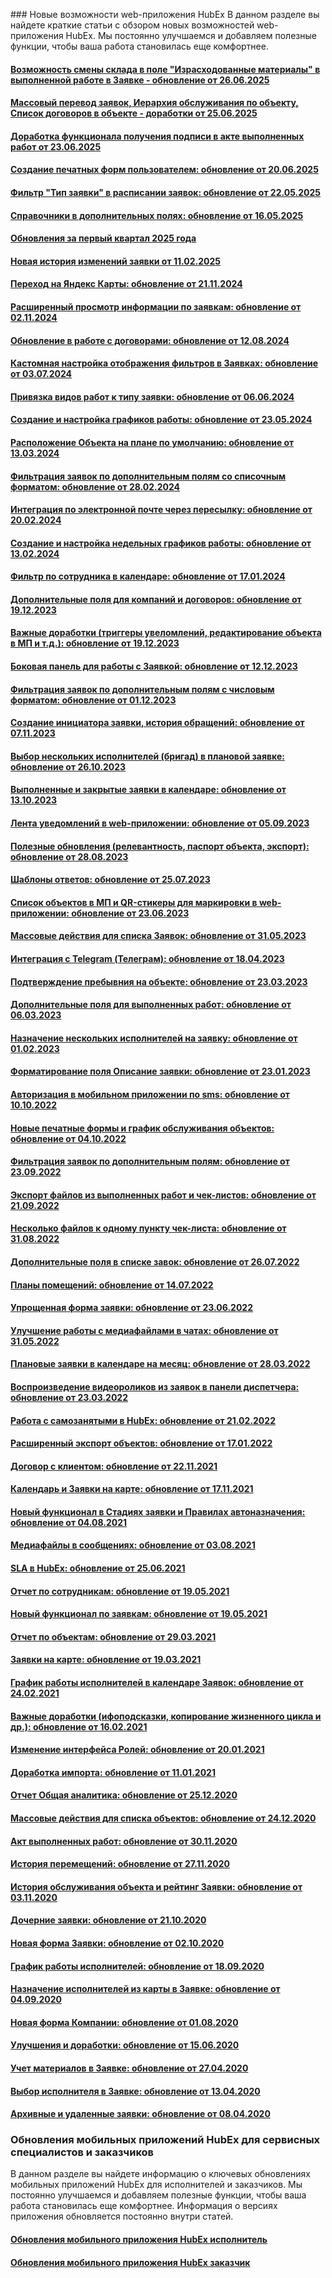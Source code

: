 <!-- Yandex.Metrika counter -->
<script type="text/javascript" >
   (function(m,e,t,r,i,k,a){m[i]=m[i]||function(){(m[i].a=m[i].a||[]).push(arguments)};
   m[i].l=1*new Date();k=e.createElement(t),a=e.getElementsByTagName(t)[0],k.async=1,k.src=r,a.parentNode.insertBefore(k,a)})
   (window, document, "script", "https://mc.yandex.ru/metrika/tag.js", "ym");
   ym('{{ site.yandex_metric }}', "init", {
        id:'{{ site.yandex_metric }}',
        clickmap:true,
        trackLinks:true,
        accurateTrackBounce:true,
        webvisor:true
   });
</script>
<noscript><div><img src="https://mc.yandex.ru/watch/'{{ site.yandex_metric }}'" style="position:absolute; left:-9999px;" alt="" /></div></noscript>
<!-- /Yandex.Metrika counter -->
<link rel="stylesheet" type="text/css" href="/assets/css/styles.css">
### Новые возможности web-приложения HubEx
В данном разделе вы найдете краткие статьи с обзором новых возможностей web-приложения HubEx. Мы постоянно улучшаемся и добавляем полезные функции, чтобы ваша работа становилась еще комфортнее.

<h4><a href="docs/FAQ/RU/ReleaseNotes/WarehouseChange24062025.html"> Возможность смены склада в поле "Израсходованные материалы" в выполненной работе в Заявке - обновление от 26.06.2025</a></h4>
<h4><a href="docs/FAQ/RU/ReleaseNotes/ListOfChanges25062025.html">Массовый перевод заявок, Иерархия обслуживания по объекту, Список договоров в объекте - доработки от 25.06.2025</a></h4>
<h4><a href="docs/FAQ/RU/ReleaseNotes/SignatoryInAct23062025.html">Доработка функционала получения подписи в акте выполненных работ от 23.06.2025</a></h4>
<h4><a href="docs/FAQ/RU/ReleaseNotes/PrintableForms20062025.html">Создание печатных форм пользователем: обновление от 20.06.2025</a></h4>
<h4><a href="docs/FAQ/RU/ReleaseNotes/TaskTypeInCalendarFilter22.05.25.html">Фильтр "Тип заявки" в расписании заявок: обновление от 22.05.2025</a></h4>
<h4><a href="docs/FAQ/RU/ReleaseNotes/DirectoriesInAdditionalFields16052025.html">Справочники в дополнительных полях: обновление от 16.05.2025</a></h4>
<h4><a href="docs/FAQ/RU/ReleaseNotes/ListOfChanges31032025.html">Обновления за первый квартал 2025 года</a></h4>
<h4><a href="docs/FAQ/RU/ReleaseNotes/NewHistoryOfChanges11022024.html">Новая история изменений заявки от 11.02.2025</a></h4>
<h4><a href="docs/FAQ/RU/ReleaseNotes/YandexMaps20112024.html">Переход на Яндекс Карты: обновление от 21.11.2024</a></h4>
<h4><a href="docs/FAQ/RU/ReleaseNotes/ActiveFilters02112024.html">Расширенный просмотр информации по заявкам: обновление от 02.11.2024</a></h4>
<h4><a href="docs/FAQ/RU/ReleaseNotes/Contracts12082024.html">Обновление в работе с договорами: обновление от 12.08.2024</a></h4>
<h4><a href="docs/FAQ/RU/ReleaseNotes/FilterSettings03072024.html">Кастомная настройка отображения фильтров в Заявках: обновление от 03.07.2024</a></h4>
<h4><a href="/docs/FAQ/RU/ReleaseNotes/TicketTypeAndWorkType06062024.html">Привязка видов работ к типу заявки: обновление от 06.06.2024</a></h4>
<h4><a href="/docs/FAQ/RU/ReleaseNotes/Schedules23052024.html">Создание и настройка графиков работы: обновление от 23.05.2024</a></h4>
<h4><a href="docs/FAQ/RU/ReleaseNotes/FloorPlanDefault13032024.html">Расположение Объекта на плане по умолчанию: обновление от 13.03.2024</a></h4>
<h4><a href="docs/FAQ/RU/ReleaseNotes/FilterAdditionalFields28022024.html">Фильтрация заявок по дополнительным полям со списочным форматом: обновление от 28.02.2024</a></h4>
<h4><a href="docs/FAQ/RU/ReleaseNotes/MailIntegration20022024.html">Интеграция по электронной почте через пересылку: обновление от 20.02.2024</a></h4>
<h4><a href="docs/FAQ/RU/ReleaseNotes/Schedules13022024.html">Создание и настройка недельных графиков работы: обновление от 13.02.2024</a></h4>
<h4><a href="docs/FAQ/RU/ReleaseNotes/FilterInCalendar17012024.html">Фильтр по сотрудника в календаре: обновление от 17.01.2024</a></h4>
<h4><a href="docs/FAQ/RU/ReleaseNotes/AdditionalFieldsContract19122023.html">Дополнительные поля для компаний и договоров: обновление от 19.12.2023</a></h4>
<h4><a href="docs/FAQ/RU/ReleaseNotes/GeneralUpdate19122023.html">Важные доработки (триггеры увеломлений, редактирование объекта в МП и т.д.): обновление от 19.12.2023</a></h4>
<h4><a href="docs/FAQ/RU/ReleaseNotes/TicketsSidebar12122023.html">Боковая панель для работы с Заявкой: обновление от 12.12.2023</a></h4>
<h4><a href="docs/FAQ/RU/ReleaseNotes/FilterAdditionalFields01122023.html">Фильтрация заявок по дополнительным полям с числовым форматом: обновление от 01.12.2023</a></h4>
<h4><a href="docs/FAQ/RU/ReleaseNotes/UsersRequests07112023.html">Cоздание инициатора заявки, история обращений: обновление от 07.11.2023</a></h4>
<h4><a href="docs/FAQ/RU/ReleaseNotes/SeveralEngineersInPlan26102023.html">Выбор нескольких исполнителей (бригад) в плановой заявке: обновление от 26.10.2023</a></h4>
<h4><a href="docs/FAQ/RU/ReleaseNotes/CalendarUpdate13102023.html">Выполненные и закрытые заявки в календаре: обновление от 13.10.2023</a></h4>
<h4><a href="docs/FAQ/RU/ReleaseNotes/NotificationInWeb05092023.html">Лента уведомлений в web-приложении: обновление от 05.09.2023</a></h4>
<h4><a href="docs/FAQ/RU/ReleaseNotes/ReleasePack28082023.html">Полезные обновления (релевантность, паспорт объекта, экспорт): обновление от 28.08.2023</a></h4>
<h4><a href="docs/FAQ/RU/ReleaseNotes/AnswerTemplate25072023.html">Шаблоны ответов: обновление от 25.07.2023</a></h4>
<h4><a href="docs/FAQ/RU/ReleaseNotes/ObjectList&QRstickers23062023.html">Список объектов в МП и QR-стикеры для маркировки в web-приложении: обновление от 23.06.2023</a></h4>
<h4><a href="docs/FAQ/RU/ReleaseNotes/GroupActions31052023.html">Массовые действия для списка Заявок: обновление от 31.05.2023</a></h4>
<h4><a href="docs/FAQ/RU/ReleaseNotes/Telegram05042023.html">Интеграция с Telegram (Телеграм): обновление от 18.04.2023</a></h4>
<h4><a href="docs/FAQ/RU/ReleaseNotes/QRStayMark23022023.html">Подтверждение пребывния на объекте: обновление от 23.03.2023</a></h4>
<h4><a href="docs/FAQ/RU/ReleaseNotes/AdditionalFieldsWorks060323.html">Дополнительные поля для выполненных работ: обновление от 06.03.2023</a></h4>
<h4><a href="docs/FAQ/RU/ReleaseNotes/Multiengineers01022023.html">Назначение нескольких исполнителей на заявку: обновление от 01.02.2023</a></h4>
<h4><a href="docs/FAQ/RU/ReleaseNotes/DescriptionField23012023.html">Форматирование поля Описание заявки: обновление от 23.01.2023</a></h4>
<h4><a href="docs/FAQ/RU/ReleaseNotes/SmsAutorization10102022.html">Авторизация в мобильном приложении по sms: обновление от 10.10.2022</a></h4>
<h4><a href="docs/FAQ/RU/ReleaseNotes/PrintedForms04102022.html">Новые печатные формы и график обслуживания объектов: обновление от 04.10.2022</a></h4>
<h4><a href="docs/FAQ/RU/ReleaseNotes/TicketsFilter23092022.html">Фильтрация заявок по дополнительным полям: обновление от 23.09.2022</a></h4>
<h4><a href="docs/FAQ/RU/ReleaseNotes/ExportFiles21092022.html">Экспорт файлов из выполненных работ и чек-листов: обновление от 21.09.2022</a></h4>
<h4><a href="docs/FAQ/RU/ReleaseNotes/PhotoCheckList31082022.html">Несколько файлов к одному пункту чек-листа: обновление от 31.08.2022</a></h4>
<h4><a href="docs/FAQ/RU/ReleaseNotes/AddFields26072022.html">Дополнительные поля в списке завок: обновление от 26.07.2022</a></h4>
<h4><a href="docs/FAQ/RU/ReleaseNotes/FloorPlan14072022.html">Планы помещений: обновление от 14.07.2022</a></h4>
<h4><a href="docs/FAQ/RU/ReleaseNotes/Ticket23062022.html">Упрощенная форма заявки: обновление от 23.06.2022</a></h4>
<h4><a href="docs/FAQ/RU/ReleaseNotes/Chat31052022.html">Улучшение работы с медиафайлами в чатах: обновление от 31.05.2022</a></h4>
<h4><a href="docs/FAQ/RU/ReleaseNotes/PlanTicket28032022.html">Плановые заявки в календаре на месяц: обновление от 28.03.2022</a></h4>
<h4><a href="docs/FAQ/RU/ReleaseNotes/Video23032022.html">Воспроизведение видеороликов из заявок в панели диспетчера: обновление от 23.03.2022</a></h4>
<h4><a href="docs/FAQ/RU/ReleaseNotes/SelfEmployed21022022.html">Работа с самозанятыми в HubEx: обновление от 21.02.2022</a></h4>
<h4><a href="docs/FAQ/RU/ReleaseNotes/ObjectsExport17012022.html">Расширенный экспорт объектов: обновление от 17.01.2022</a></h4>
<h4><a href="docs/FAQ/RU/ReleaseNotes/Contract22112021.html">Договор с клиентом: обновление от 22.11.2021</a></h4>
<h4><a href="docs/FAQ/RU/ReleaseNotes/CalendarInMap17112021.html">Календарь и Заявки на карте: обновление от 17.11.2021</a></h4>
<h4><a href="docs/FAQ/RU/ReleaseNotes/StageAndRules04082021.html">Новый функционал в Стадиях заявки и Правилах автоназначения: обновление от 04.08.2021</a></h4>
<h4><a href="docs/FAQ/RU/ReleaseNotes/AttachingMedia03082021.html">Медиафайлы в сообщениях: обновление от 03.08.2021</a></h4>
<h4><a href="docs/FAQ/RU/ReleaseNotes/SLA25062021.html">SLA в HubEx: обновление от 25.06.2021</a></h4>
<h4><a href="docs/FAQ/RU/ReleaseNotes/EngineersAnalytic19052021.html">Отчет по сотрудникам: обновление от 19.05.2021</a></h4>
<h4><a href="docs/FAQ/RU/ReleaseNotes/TicketsUpdates19052021.html">Новый функционал по заявкам: обновление от 19.05.2021</a></h4>
<h4><a href="docs/FAQ/RU/ReleaseNotes/ObjectsAnalytic29032021.html">Отчет по объектам: обновление от 29.03.2021</a></h4>
<h4><a href="docs/FAQ/RU/ReleaseNotes/TicketsOnMap19032021.html">Заявки на карте: обновление от 19.03.2021</a></h4>
<h4><a href="docs/FAQ/RU/ReleaseNotes/Schedule24022021.html">График работы исполнителей в календаре Заявок: обновление от 24.02.2021</a></h4>
<h4><a href="docs/FAQ/RU/ReleaseNotes/GeneralUpdate16022021.html">Важные доработки (ифоподсказки, копирование жизненного цикла и др.): обновление от 16.02.2021</a></h4>
<h4><a href="docs/FAQ/RU/ReleaseNotes/Roles20012021.html">Изменение интерфейса Ролей: обновление от 20.01.2021</a></h4>
<h4><a href="docs/FAQ/RU/ReleaseNotes/Import11012021.html">Доработка импорта: обновление от 11.01.2021</a></h4>
<h4><a href="docs/FAQ/RU/ReleaseNotes/Analytics25122020.html">Отчет Общая аналитика: обновление от 25.12.2020</a></h4>
<h4><a href="docs/FAQ/RU/ReleaseNotes/GroupAction24122020.html">Массовые действия для списка объектов: обновление от 24.12.2020</a></h4>
<h4><a href="docs/FAQ/RU/ReleaseNotes/Act30112020.html">Акт выполненных работ: обновление от 30.11.2020</a></h4>
<h4><a href="docs/FAQ/RU/ReleaseNotes/Geotracking27112020.html">История перемещений: обновление от 27.11.2020</a></h4>
<h4><a href="docs/FAQ/RU/ReleaseNotes/HistoryRating03112020.html">История обслуживания объекта и рейтинг Заявки: обновление от 03.11.2020</a></h4>
<h4><a href="docs/FAQ/RU/ReleaseNotes/ChildTicket21102020.html">Дочерние заявки: обновление от 21.10.2020</a></h4>
<h4><a href="docs/FAQ/RU/ReleaseNotes/NewTicketForm02102020.html">Новая форма Заявки: обновление от 02.10.2020</a></h4>
<h4><a href="docs/FAQ/RU/ReleaseNotes/Schedule18092020.html">График работы исполнителей: обновление от 18.09.2020</a></h4>
<h4><a href="docs/FAQ/RU/ReleaseNotes/MapInTicket04092020.html">Назначение исполнителей из карты в Заявке: обновление от 04.09.2020</a></h4>
<h4><a href="docs/FAQ/RU/ReleaseNotes/NewCompanyForm01082020.html">Новая форма Компании: обновление от 01.08.2020</a></h4>
<h4><a href="docs/FAQ/RU/ReleaseNotes/GeneralUpdate15062020.html">Улучшения и доработки: обновление от 15.06.2020</a></h4>
<h4><a href="docs/FAQ/RU/ReleaseNotes/Materials27042020.html">Учет материалов в Заявке: обновление от 27.04.2020</a></h4>
<h4><a href="docs/FAQ/RU/ReleaseNotes/UserInTicket13042020.html">Выбор исполнителя в Заявке: обновление от 13.04.2020</a></h4>
<h4><a href="docs/FAQ/RU/ReleaseNotes/TicketArchives08042020.html">Архивные и удаленные заявки: обновление от 08.04.2020</a></h4> 

### Обновления мобильных приложений HubEx для сервисных специалистов и заказчиков
В данном разделе вы найдете информацию о ключевых обновлениях мобильных приложений HubEx для исполнителей и заказчиков. Мы постоянно улучшаемся и добавляем полезные функции, чтобы ваша работа становилась еще комфортнее.
Информация о версиях приложения обновляется постоянно внутри статей.

<h4><a href="docs/FAQ/RU/ReleaseNotes/EngineerApp.html">Обновления мобильного приложения HubEx исполнитель</a></h4>

<h4><a href="docs/FAQ/RU/ReleaseNotes/CustomerApp.html">Обновления мобильного приложения HubEx заказчик</a></h4>
